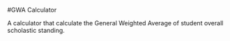 #GWA Calculator 

A calculator that calculate the General Weighted Average of student overall scholastic standing.
